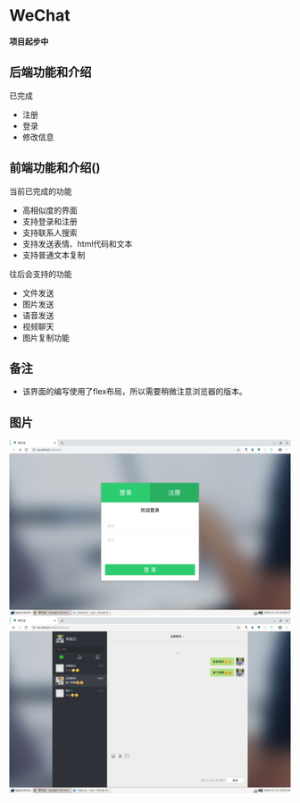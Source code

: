 # WeChat
**项目起步中**

## 后端功能和介绍
已完成
- 注册
- 登录
- 修改信息

## 前端功能和介绍()
当前已完成的功能
- 高相似度的界面
- 支持登录和注册
- 支持联系人搜索
- 支持发送表情、html代码和文本
- 支持普通文本复制

往后会支持的功能
- 文件发送
- 图片发送
- 语音发送
- 视频聊天
- 图片复制功能

## 备注
* 该界面的编写使用了flex布局，所以需要稍微注意浏览器的版本。

## 图片
![登录与注册](https://raw.githubusercontent.com/aiialzy/pictures/master/2019-11-13-190028_1440x900_scrot.png)
![主界面](https://raw.githubusercontent.com/aiialzy/pictures/master/2019-11-13-190226_1440x900_scrot.png)
